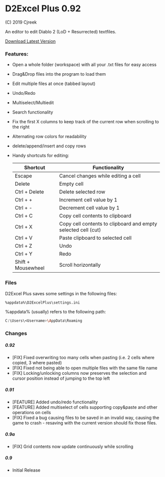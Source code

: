 # D2Excel Plus 0.92
(C) 2019 Cjreek

An editor to edit Diablo 2 (LoD + Resurrected) textfiles.

[Download Latest Version](https://github.com/Cjreek/D2ExcelPlus/releases/tag/D2EP092)

### Features:
- Open a whole folder (workspace) with all your .txt files for easy access
- Drag&Drop files into the program to load them
- Edit multiple files at once (tabbed layout)
- Undo/Redo
- Multiselect/Multiedit
- Search functionality
- Fix the first X columns to keep track of the current row when scrolling to the right
- Alternating row colors for readability
- delete/append/insert and copy rows
- Handy shortcuts for editing:

    | Shortcut  | Functionality |
    | ----- | ---- |
    | Escape  | Cancel changes while editing a cell |
    | Delete  | Empty cell |
    | Ctrl + Delete  | Delete selected row |
    | Ctrl + +  | Increment cell value by 1 |
    | Ctrl + -  | Decrement cell value by 1 |
    | Ctrl + C  | Copy cell contents to clipboard |
    | Ctrl + X  | Copy cell contents to clipboard and empty selected cell (cut) |
    | Ctrl + V  | Paste clipboard to selected cell |
    | Ctrl + Z  | Undo |
    | Ctrl + Y  | Redo |
    | Shift + Mousewheel  | Scroll horizontally |
	
### Files
D2Excel Plus saves some settings in the following files:
```sh
%appdata%\D2ExcelPlus\settings.ini
```
%appdata% (usually) refers to the following path:
```sh
C:\Users\<Username>\AppData\Roaming
```
	
### Changes
##### 0.92
* [FIX] Fixed overwriting too many cells when pasting (i.e. 2 cells where copied, 3 where pasted)
* [FIX] Fixed not being able to open multiple files with the same file name
* [FIX] Locking/unlocking columns now preserves the selection and cursor position instead of jumping to the top left
##### 0.91
* [FEATURE] Added undo/redo functionality
* [FEATURE] Added multiselect of cells supporting copy&paste and other operations on cells
* [FIX] Fixed a bug causing files to be saved in an invalid way, causing the game to crash - resaving with the current version should fix those files.
##### 0.9a
* [FIX] Grid contents now update continuously while scrolling
##### 0.9
* Initial Release
